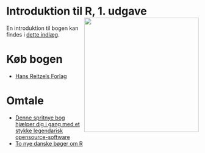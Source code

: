 # Introduktion til R, 1. udgave <img src="https://erikgahner.dk/img/2022/introduktiontilR.jpg" align="right" width="300">

En introduktion til bogen kan findes i [dette indlæg](https://erikgahner.dk/2022/introduktion-til-r-2/).

# Køb bogen

* [Hans Reitzels Forlag](https://hansreitzel.dk/fag/introduktion-til-r-bog-55057-9788702349535)

# Omtale

* [Denne spritnye bog hjælper dig i gang med et stykke legendarisk opensource-software](https://www.computerworld.dk/art/261645/denne-spritnye-bog-hjaelper-dig-i-gang-med-et-stykke-legendarisk-opensource-software)
* [To nye danske bøger om R](https://www.version2.dk/holdning/nye-danske-boeger-om-r)
